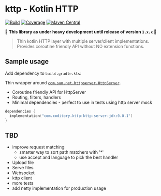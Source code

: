 # kttp - Kotlin HTTP

[![Build](https://github.com/coditory/kttp/actions/workflows/build.yml/badge.svg)](https://github.com/coditory/kttp/actions/workflows/build.yml)
[![Coverage](https://codecov.io/gh/coditory/kttp/graph/badge.svg?token=FlAX0WyFod)](https://codecov.io/gh/coditory/kttp)
[![Maven Central](https://maven-badges.herokuapp.com/maven-central/com.coditory.kttp/kttp/badge.svg)](https://mvnrepository.com/artifact/com.coditory.kttp/kttp)

**🚧 This library as under heavy development until release of version `1.x.x` 🚧**

> Thin kotlin HTTP layer with multiple server/client implementations.
> Provides coroutine friendly API without NO extension functions.

## Sample usage

Add dependency to `build.gradle.kts`:

Thin wrapper around [`com.sun.net.httpserver.HttpServer`](https://docs.oracle.com/en/java/javase/22/docs/api/jdk.httpserver/com/sun/net/httpserver/HttpServer.html).
- Coroutine friendly API for HttpServer
- Routing, filters, handlers
- Minimal dependencies - perfect to use in tests using http server mock

```kts
dependencies {
  implementation("com.coditory.kttp:kttp-server-jdk:0.0.1")
}
```

## TBD

- Improve request matching
  - smarter way to sort path matchers with '*'
  - use accept and language to pick the best handler
- Upload file
- Serve files
- Websocket
- kttp client
- more tests
- add netty implementation for production usage
